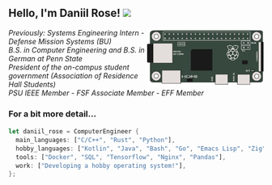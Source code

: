 <h2> Hello, I'm Daniil Rose! <img src="https://media.giphy.com/media/h741oEMnAUIILdX0kU/giphy.gif" width="50"></h2>
<img align='right' src="raspberry-pi-zero.png" width="230">
<p>
    <em>Previously: Systems Engineering Intern - Defense Mission Systems (BU)</br>
        B.S. in Computer Engineering and B.S. in German at Penn State</br>
        President of the on-campus student government (Association of Residence Hall Students)</br>
        PSU IEEE Member - FSF Associate Member - EFF Member
    </em>
</p>

### For a bit more detail...

```rust
let daniil_rose = ComputerEngineer {
  main_languages: ["C/C++", "Rust", "Python"],
  hobby_languages: ["Kotlin", "Java", "Bash", "Go", "Emacs Lisp", "Zig"],
  tools: ["Docker", "SQL", "Tensorflow", "Nginx", "Pandas"],
  work: ["Developing a hobby operating system!"],
};
```
